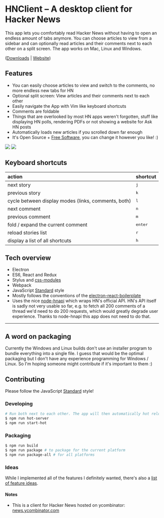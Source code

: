 # HNClient – A desktop client for Hacker News

This app lets you comfortably read Hacker News without having to open an endless amount of tabs anymore. You can choose articles to view from a sidebar and can optionally read articles and their comments next to each other on a split screen.
The app works on Mac, Linux and Windows.

([Downloads](https://github.com/florian/HNClient/releases) | [Website](https://florian.github.io/HNClient/))

## Features
- You can easily choose articles to view and switch to the comments, no more
  endless new tabs for HN
- Optional split screen: View articles and their comments next to each other
- Easily navigate the App with Vim like keyboard shortcuts
- Comments are foldable
- Things that are overlooked by most HN apps weren't forgotten, stuff like
  displaying HN polls, rendering PDFs or not showing a website for Ask HN posts
- Automatically loads new articles if you scrolled down far enough
- It's Open Source + [Free Software](https://www.gnu.org/philosophy/free-sw.html), you can change it however you like! :)

![](https://i.imgur.com/L3eyTqZ.png)
![](https://i.imgur.com/4e36YVo.png)

## Keyboard shortcuts

| action | shortcut |
|:--|:--|
| next story |  <kbd>j</kbd> |
| previous story |  <kbd>k</kbd> |
| cycle between display modes (links, comments, both) |  <kbd>l</kbd> |
| next comment |  <kbd>n</kbd> |
| previous comment |  <kbd>m</kbd> |
| fold / expand the current comment |  <kbd>enter</kbd> |
| reload stories list |  <kbd>r</kbd> |
| display a list of all shortcuts |  <kbd>h</kbd> |


## Tech overview
- Electron
- ES6, React and Redux
- Stylus and [css-modules](https://github.com/css-modules/css-modules)
- Webpack
- JavaScript [Standard](https://github.com/feross/standard) style
- Mostly follows the conventions of the [electron-react-boilerplate](https://github.com/chentsulin/electron-react-boilerplate)
- Uses the nice [node-hnapi](https://github.com/cheeaun/node-hnapi) which wraps HN's official API. HN's API itself is sadly not very usable so far, e.g. to fetch all 200 comments of a thread we'd need to do 200 requests, which would greatly degrade user experience. Thanks to node-hnapi this app does not need to do that.


- - -

## A word on packaging

Currently the Windows and Linux builds don't use an installer program to bundle everything into a single file. I guess that would be the optimal packaging but I don't have any experience programming for Windows / Linux. So I'm hoping someone might contribute if it's important to them :)

## Contributing

Please follow the JavaScript [Standard](https://github.com/feross/standard) style!

### Developing

```sh
# Run both next to each other. The app will then automatically hot reload changed modules
$ npm run hot-server
$ npm run start-hot
```

### Packaging
```sh
$ npm run build
$ npm run package # to package for the current platform
$ npm run package-all # for all platforms
```

### Ideas

While I implemented all of the features I definitely wanted, there's also a [list of feature ideas](https://github.com/florian/HNClient/blob/master/ideas.md).

#### Notes

- This is a client for Hacker News hosted on ycombinator: 
[news.ycombinator.com](https://news.ycombinator.com/)
